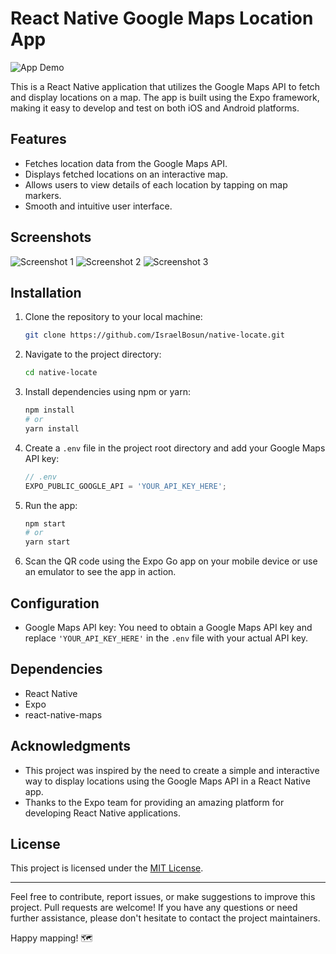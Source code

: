 # React Native Google Maps Location App

![App Demo](demo.gif)

This is a React Native application that utilizes the Google Maps API to fetch and display locations on a map. The app is built using the Expo framework, making it easy to develop and test on both iOS and Android platforms.

## Features

- Fetches location data from the Google Maps API.
- Displays fetched locations on an interactive map.
- Allows users to view details of each location by tapping on map markers.
- Smooth and intuitive user interface.

## Screenshots

![Screenshot 1](screenshots/screenshot1.png)
![Screenshot 2](screenshots/screenshot2.png)
![Screenshot 3](screenshots/screenshot3.png)

## Installation

1. Clone the repository to your local machine:

   ```bash
   git clone https://github.com/IsraelBosun/native-locate.git
   ```

2. Navigate to the project directory:

   ```bash
   cd native-locate
   ```

3. Install dependencies using npm or yarn:

   ```bash
   npm install
   # or
   yarn install
   ```

4. Create a `.env` file in the project root directory and add your Google Maps API key:

   ```javascript
   // .env
   EXPO_PUBLIC_GOOGLE_API = 'YOUR_API_KEY_HERE';
   ```

5. Run the app:

   ```bash
   npm start
   # or
   yarn start
   ```

6. Scan the QR code using the Expo Go app on your mobile device or use an emulator to see the app in action.

## Configuration

- Google Maps API key: You need to obtain a Google Maps API key and replace `'YOUR_API_KEY_HERE'` in the `.env` file with your actual API key.

## Dependencies

- React Native
- Expo
- react-native-maps

## Acknowledgments

- This project was inspired by the need to create a simple and interactive way to display locations using the Google Maps API in a React Native app.
- Thanks to the Expo team for providing an amazing platform for developing React Native applications.

## License

This project is licensed under the [MIT License](LICENSE).

---

Feel free to contribute, report issues, or make suggestions to improve this project. Pull requests are welcome! If you have any questions or need further assistance, please don't hesitate to contact the project maintainers.

Happy mapping! 🗺️
